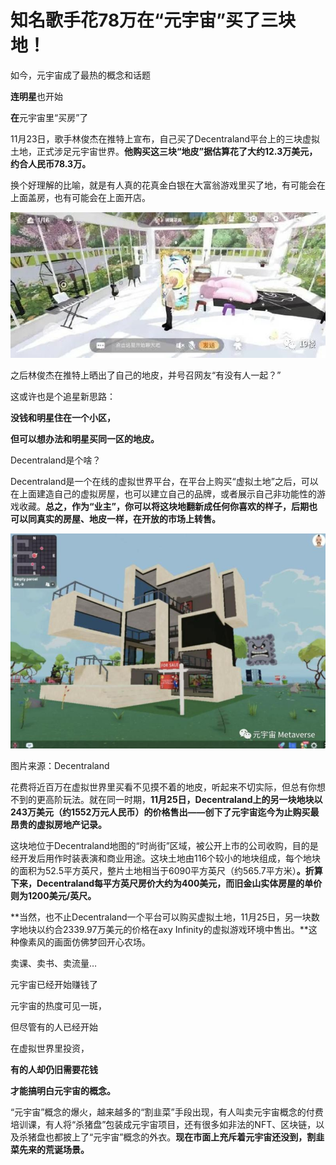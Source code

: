 # 知名歌手花78万在“元宇宙”买了三块地！




如今，元宇宙成了最热的概念和话题

**连明星**也开始

**在**元宇宙里“买房”了

11月23日，歌手林俊杰在推特上宣布，自己买了Decentraland平台上的三块虚拟土地，正式涉足元宇宙世界。**他购买这三块“地皮”据估算花了大约12.3万美元，约合人民币78.3万。**

换个好理解的比喻，就是有人真的花真金白银在大富翁游戏里买了地，有可能会在上面盖房，也有可能会在上面开店。

![540f58b1-a36d-4a26-91d2-421f70aeec63](540f58b1-a36d-4a26-91d2-421f70aeec63.jpg)

之后林俊杰在推特上晒出了自己的地皮，并号召网友“有没有人一起？”

这或许也是个追星新思路：

**没钱和明星住在一个小区，**

**但可以想办法和明星买同一区的地皮。**

Decentraland是个啥？

Decentraland是一个在线的虚拟世界平台，在平台上购买“虚拟土地”之后，可以在上面建造自己的虚拟房屋，也可以建立自己的品牌，或者展示自己非功能性的游戏收藏。**总之，作为“业主”，你可以将这块地翻新成任何你喜欢的样子，后期也可以同真实的房屋、地皮一样，在开放的市场上转售。**

![af27eda3-5325-470d-a152-3446d1f8befc](af27eda3-5325-470d-a152-3446d1f8befc.jpg)

图片来源：Decentraland

花费将近百万在虚拟世界里买看不见摸不着的地皮，听起来不切实际，但总有你想不到的更高阶玩法。就在同一时期，**11月25日，Decentraland上的另一块地块以243万美元（约1552万元人民币）的价格售出——创下了元宇宙迄今为止购买最昂贵的虚拟房地产记录。**

这块地位于Decentraland地图的“时尚街”区域，被公开上市的公司收购，目的是经开发后用作时装表演和商业用途。这块土地由116个较小的地块组成，每个地块的面积为52.5平方英尺，整片土地相当于6090平方英尺（约565.7平方米）**。折算下来，Decentraland每平方英尺房价大约为400美元，而旧金山实体房屋的单价则为1200美元/英尺。**

**当然，也不止Decentraland一个平台可以购买虚拟土地，11月25日，另一块数字地块以约合2339.97万美元的价格在axy Infinity的虚拟游戏环境中售出。**这种像素风的画面仿佛梦回开心农场。

卖课、卖书、卖流量…

元宇宙已经开始赚钱了

元宇宙的热度可见一斑，

但尽管有的人已经开始

在虚拟世界里投资，

**有的人却仍旧需要花钱**

**才能搞明白元宇宙的概念。**

“元宇宙”概念的爆火，越来越多的“割韭菜”手段出现，有人叫卖元宇宙概念的付费培训课，有人将“杀猪盘”包装成元宇宙项目，还有很多如非法的NFT、区块链，以及杀猪盘也都披上了“元宇宙”概念的外衣。**现在市面上充斥着元宇宙还没到，割韭菜先来的荒诞场景。**
